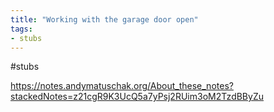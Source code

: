 ```yaml
---
title: "Working with the garage door open"
tags:
- stubs
---
```


#stubs

https://notes.andymatuschak.org/About_these_notes?stackedNotes=z21cgR9K3UcQ5a7yPsj2RUim3oM2TzdBByZu